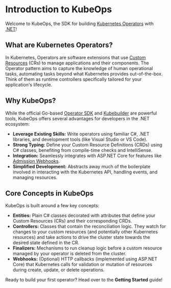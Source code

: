 # Introduction to KubeOps

Welcome to KubeOps, the SDK for building [Kubernetes Operators](https://kubernetes.io/docs/concepts/extend-kubernetes/operator/) with [.NET](https://dotnet.microsoft.com/)!

## What are Kubernetes Operators?

In Kubernetes, Operators are software extensions that use [Custom Resources](https://kubernetes.io/docs/concepts/extend-kubernetes/api-extension/custom-resources/) (CRs) to manage applications and their components. The Operator pattern aims to capture the knowledge of human operational tasks, automating tasks beyond what Kubernetes provides out-of-the-box. Think of them as runtime controllers specifically tailored for your application's lifecycle.

## Why KubeOps?

While the official Go-based [Operator SDK](https://sdk.operatorframework.io/) and [Kubebuilder](https://book.kubebuilder.io/) are powerful tools, KubeOps offers several advantages for developers in the .NET ecosystem:

*   **Leverage Existing Skills:** Write operators using familiar C#, .NET libraries, and development tools (like Visual Studio or VS Code).
*   **Strong Typing:** Define your Custom Resource Definitions (CRDs) using C# classes, benefiting from compile-time checks and IntelliSense.
*   **Integration:** Seamlessly integrates with ASP.NET Core for features like [Admission Webhooks](https://kubernetes.io/docs/reference/access-authn-authz/extensible-admission-controllers/).
*   **Simplified Development:** Abstracts away much of the boilerplate involved in interacting with the Kubernetes API, handling events, and managing resources.

## Core Concepts in KubeOps

KubeOps is built around a few key concepts:

*   **Entities:** Plain C# classes decorated with attributes that define your Custom Resources (CRs) and their corresponding CRDs.
*   **Controllers:** Classes that contain the reconciliation logic. They watch for changes to your custom resources (and potentially other Kubernetes resources) and take actions to drive the cluster state towards the desired state defined in the CR.
*   **Finalizers:** Mechanisms to run cleanup logic before a custom resource managed by your operator is deleted from the cluster.
*   **Webhooks:** (Optional) HTTP callbacks (implemented using ASP.NET Core) that Kubernetes calls for validation or mutation of resources during create, update, or delete operations.

Ready to build your first operator? Head over to the **Getting Started** guide!
